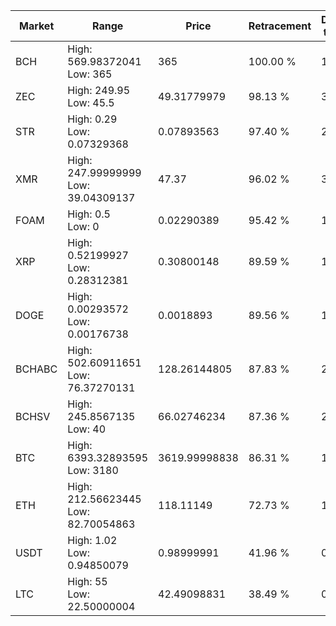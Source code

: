 | Market | Range | Price| Retracement | Doubles to 50% |
| --- | --- | --- | --- | --- |
| BCH | High: 569.98372041<br />Low: 365 | 365 | 100.00 % | 1.28 |
| ZEC | High: 249.95<br />Low: 45.5 | 49.31779979 | 98.13 % | 3.00 |
| STR | High: 0.29<br />Low: 0.07329368 | 0.07893563 | 97.40 % | 2.30 |
| XMR | High: 247.99999999<br />Low: 39.04309137 | 47.37 | 96.02 % | 3.03 |
| FOAM | High: 0.5<br />Low: 0 | 0.02290389 | 95.42 % | 10.92 |
| XRP | High: 0.52199927<br />Low: 0.28312381 | 0.30800148 | 89.59 % | 1.31 |
| DOGE | High: 0.00293572<br />Low: 0.00176738 | 0.0018893 | 89.56 % | 1.24 |
| BCHABC | High: 502.60911651<br />Low: 76.37270131 | 128.26144805 | 87.83 % | 2.26 |
| BCHSV | High: 245.8567135<br />Low: 40 | 66.02746234 | 87.36 % | 2.16 |
| BTC | High: 6393.32893595<br />Low: 3180 | 3619.99998838 | 86.31 % | 1.32 |
| ETH | High: 212.56623445<br />Low: 82.70054863 | 118.11149 | 72.73 % | 1.25 |
| USDT | High: 1.02<br />Low: 0.94850079 | 0.98999991 | 41.96 % | 0.00 |
| LTC | High: 55<br />Low: 22.50000004 | 42.49098831 | 38.49 % | 0.00 |
